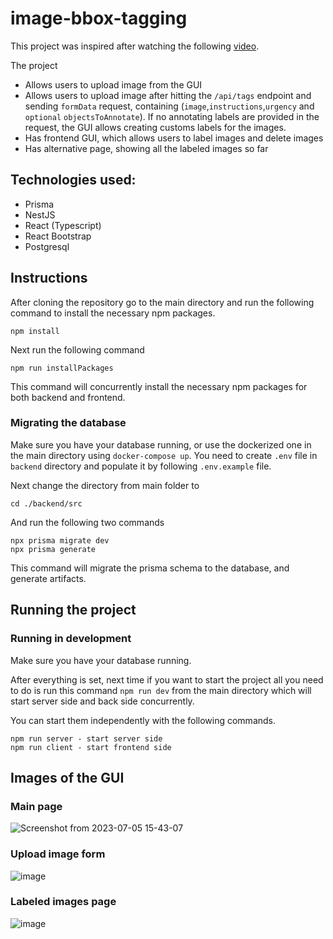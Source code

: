 # image-bbox-tagging

This project was inspired after watching the following [video](https://www.youtube.com/watch?v=HTXTVfBCeSY).

The project
- Allows users to upload image from the GUI
- Allows users to upload image after hitting the ``/api/tags`` endpoint and sending ``formData`` request, containing (``image``,``instructions``,``urgency`` and ```optional``` ``objectsToAnnotate``). If no annotating labels are provided in the request, the GUI allows creating customs labels for the images.
- Has frontend GUI, which allows users to label images and delete images
- Has alternative page, showing all the labeled images so far

## Technologies used:

- Prisma
- NestJS
- React (Typescript)
- React Bootstrap
- Postgresql

## Instructions

After cloning the repository go to the main directory and run the following command to install the necessary npm packages.

```
npm install
```

Next run the following command

```
npm run installPackages
```

This command will concurrently install the necessary npm packages for both backend and frontend.

### Migrating the database

Make sure you have your database running, or use the dockerized one in the main directory using `docker-compose up`.
You need to create `.env` file in `backend` directory and populate it by following `.env.example` file. </br>

Next change the directory from main folder to

```
cd ./backend/src
```

And run the following two commands

```
npx prisma migrate dev
npx prisma generate
```

This command will migrate the prisma schema to the database, and generate artifacts.

## Running the project

### Running in development

Make sure you have your database running.

After everything is set, next time if you want to start the project all you need to do is run this command `npm run dev`
from the main directory which will start server side and back side concurrently.

You can start them independently with the following commands.

```
npm run server - start server side
npm run client - start frontend side
```

## Images of the GUI

### Main page
![Screenshot from 2023-07-05 15-43-07](https://github.com/yosko99/image-bbox-tagging/assets/80975936/180fd0a8-76f0-4ed5-93e1-909ed07fda50)

### Upload image form
![image](https://github.com/yosko99/image-bbox-tagging/assets/80975936/1e2f5ea7-54e0-4061-8aea-cabd8d3211e3)

### Labeled images page
![image](https://github.com/yosko99/image-bbox-tagging/assets/80975936/2eb08d5d-9d84-4815-8cb2-ddb5c66dd4d5)


